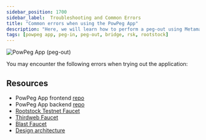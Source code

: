 ```yaml
---
sidebar_position: 1700
sidebar_label:  Troubleshooting and Common Errors
title: "Common errors when using the PowPeg App"
description: "Here, we will learn how to perform a peg-out using Metamask Wallet."
tags: [powpeg app, peg-in, peg-out, bridge, rsk, rootstock]
---
```


![PowPeg App (peg-out)](/img/resources/powpeg/pegout.gif)

You may encounter the following errors when trying out the application:


## Resources
* PowPeg App frontend [repo](https://github.com/rsksmart/2wp-app)
* PowPeg App backend [repo](https://github.com/rsksmart/2wp-api)
* [Rootstock Testnet Faucet](https://faucet.rootstock.io/)
* [Thirdweb Faucet](https://thirdweb.com/rootstock-testnet) 
* [Blast Faucet](https://blastapi.io/faucets/rootstock-testnet)
* [Design architecture](/resources/guides/powpeg-app/advanced-operations/design-architecture/)